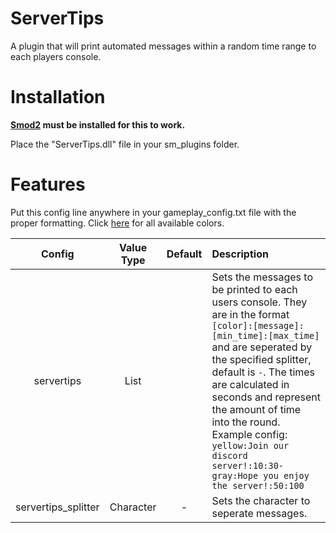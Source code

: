 # ServerTips

A plugin that will print automated messages within a random time range to each players console.

# Installation

**[Smod2](https://github.com/Grover-c13/Smod2) must be installed for this to work.**

Place the "ServerTips.dll" file in your sm_plugins folder.

# Features

Put this config line anywhere in your gameplay_config.txt file with the proper formatting. Click [here](https://github.com/Cyanox62/ServerTips/wiki/Valid-Colors) for all available colors.

| Config        | Value Type | Default | Description |
| :-------------: | :---------: | :---------: |:------ |
| servertips | List | | Sets the messages to be printed to each users console. They are in the format `[color]:[message]:[min_time]:[max_time]` and are seperated by the specified splitter, default is `-`. The times are calculated in seconds and represent the amount of time into the round. Example config: `yellow:Join our discord server!:10:30-gray:Hope you enjoy the server!:50:100`
| servertips_splitter | Character | - | Sets the character to seperate messages.
